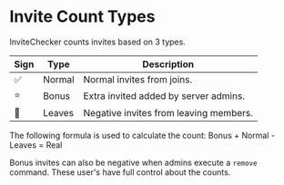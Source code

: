 # Invite Count Types

InviteChecker counts invites based on 3 types.

| Sign               | Type     | Description                            |
| -------------      | -------- | --------                               |
| ✅                 | Normal   | Normal invites from joins.             |
| :star:             | Bonus    | Extra invited added by server admins.  |
| :no_entry_sign:    | Leaves   | Negative invites from leaving members. |

The following formula is used to calculate the count: Bonus + Normal - Leaves = Real

Bonus invites can also be negative when admins execute a `remove` command. These user's have full control about the counts.
